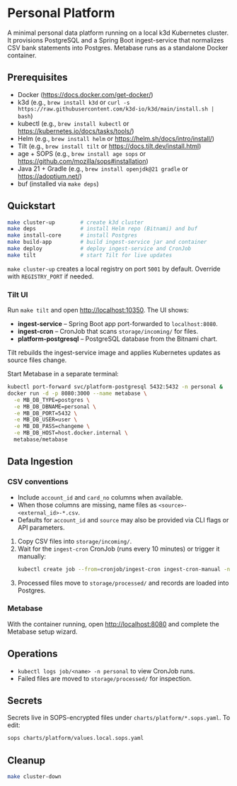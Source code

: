 # Personal Platform

A minimal personal data platform running on a local k3d Kubernetes cluster. It provisions PostgreSQL and a Spring Boot ingest-service that normalizes CSV bank statements into Postgres. Metabase runs as a standalone Docker container.

## Prerequisites
- Docker (https://docs.docker.com/get-docker/)
- k3d (e.g., `brew install k3d` or `curl -s https://raw.githubusercontent.com/k3d-io/k3d/main/install.sh | bash`)
- kubectl (e.g., `brew install kubectl` or https://kubernetes.io/docs/tasks/tools/)
- Helm (e.g., `brew install helm` or https://helm.sh/docs/intro/install/)
- Tilt (e.g., `brew install tilt` or https://docs.tilt.dev/install.html)
- age + SOPS (e.g., `brew install age sops` or https://github.com/mozilla/sops#installation)
- Java 21 + Gradle (e.g., `brew install openjdk@21 gradle` or https://adoptium.net/)
- buf (installed via `make deps`)

## Quickstart
```bash
make cluster-up        # create k3d cluster
make deps              # install Helm repo (Bitnami) and buf
make install-core      # install Postgres
make build-app         # build ingest-service jar and container
make deploy            # deploy ingest-service and CronJob
make tilt              # start Tilt for live updates
```

`make cluster-up` creates a local registry on port `5001` by default. Override with `REGISTRY_PORT` if needed.

### Tilt UI

Run `make tilt` and open [http://localhost:10350](http://localhost:10350). The UI shows:
- **ingest-service** – Spring Boot app port-forwarded to `localhost:8080`.
- **ingest-cron** – CronJob that scans `storage/incoming/` for files.
- **platform-postgresql** – PostgreSQL database from the Bitnami chart.

Tilt rebuilds the ingest-service image and applies Kubernetes updates as source files change.

Start Metabase in a separate terminal:

```bash
kubectl port-forward svc/platform-postgresql 5432:5432 -n personal &
docker run -d -p 8080:3000 --name metabase \
  -e MB_DB_TYPE=postgres \
  -e MB_DB_DBNAME=personal \
  -e MB_DB_PORT=5432 \
  -e MB_DB_USER=user \
  -e MB_DB_PASS=changeme \
  -e MB_DB_HOST=host.docker.internal \
  metabase/metabase
```

## Data Ingestion

### CSV conventions

- Include `account_id` and `card_no` columns when available.
- When those columns are missing, name files as `<source>-<external_id>-*.csv`.
- Defaults for `account_id` and `source` may also be provided via CLI flags or API parameters.

1. Copy CSV files into `storage/incoming/`.
2. Wait for the `ingest-cron` CronJob (runs every 10 minutes) or trigger it manually:
   ```bash
   kubectl create job --from=cronjob/ingest-cron ingest-cron-manual -n personal
   ```
3. Processed files move to `storage/processed/` and records are loaded into Postgres.

### Metabase
With the container running, open <http://localhost:8080> and complete the Metabase setup wizard.

## Operations
- `kubectl logs job/<name> -n personal` to view CronJob runs.
- Failed files are moved to `storage/processed/` for inspection.

## Secrets
Secrets live in SOPS-encrypted files under `charts/platform/*.sops.yaml`.
To edit:
```bash
sops charts/platform/values.local.sops.yaml
```

## Cleanup
```bash
make cluster-down
```
